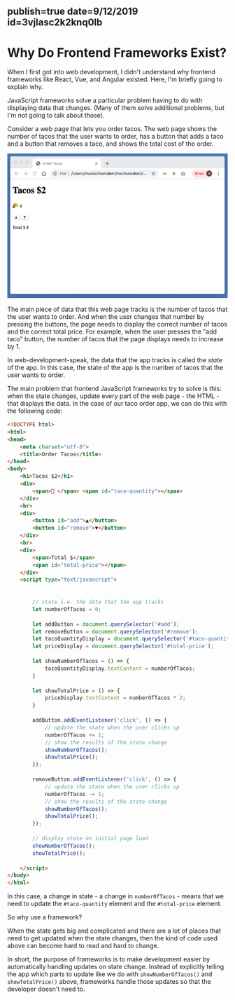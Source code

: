 publish=true
date=9/12/2019
id=3vjlasc2k2knq0lb
---


# Why Do Frontend Frameworks Exist?

When I first got into web development, I didn't understand why frontend frameworks like React, Vue, and Angular existed. Here, I'm briefly going to explain why.

JavaScript frameworks solve a particular problem having to do with displaying data that changes. (Many of them solve additional problems, but I'm not going to talk about those).

Consider a web page that lets you order tacos. The web page shows the number of tacos that the user wants to order, has a button that adds a taco and a button that removes a taco, and shows the total cost of the order.

<img src="../images/taco-framework.png" />

The main piece of data that this web page tracks is the number of tacos that the user wants to order. And when the user changes that number by pressing the buttons, the page needs to display the correct number of tacos and the correct total price. For example, when the user presses the "add taco" button, the number of tacos that the page displays needs to increase by 1.

In web-development-speak, the data that the app tracks is called the <em>state</em> of the app. In this case, the state of the app is the number of tacos that the user wants to order.

The main problem that frontend JavaScript frameworks try to solve is this: when the state changes, update every part of the web page - the HTML - that displays the data. In the case of our taco order app, we can do this with the following code:

```html
<!DOCTYPE html>
<html>
<head>
    <meta charset="utf-8">
    <title>Order Tacos</title>
</head>
<body>
    <h1>Tacos $2</h1>
    <div>
        <span>🌮 </span> <span id="taco-quantity"></span>
    </div>
    <br>
    <div>
        <button id="add">▲</button>
        <button id="remove">▼</button>
    </div>
    <br>
    <div>
        <span>Total $</span>
        <span id="total-price"></span>
    </div>
    <script type="text/javascript">


        // state i.e. the data that the app tracks
        let numberOfTacos = 0;

        let addButton = document.querySelector('#add');
        let removeButton = document.querySelector('#remove');
        let tacoQuantityDisplay = document.querySelector('#taco-quantity');
        let priceDisplay = document.querySelector('#total-price');

        let showNumberOfTacos = () => {
            tacoQuantityDisplay.textContent = numberOfTacos;
        }

        let showTotalPrice = () => {
            priceDisplay.textContent = numberOfTacos * 2;
        }

        addButton.addEventListener('click', () => {
            // update the state when the user clicks up
            numberOfTacos += 1;
            // show the results of the state change
            showNumberOfTacos();
            showTotalPrice();
        });

        removeButton.addEventListener('click', () => {
            // update the state when the user clicks up
            numberOfTacos -= 1;
            // show the results of the state change
            showNumberOfTacos();
            showTotalPrice();
        });

        // display state on initial page load
        showNumberOfTacos();
        showTotalPrice();

    </script>
</body>
</html>

```
In this case, a change in state - a change in `numberOfTacos` - means that we need to update the `#taco-quantity` element and the `#total-price` element.

So why use a framework?

When the state gets big and complicated and there are a lot of places that need
to get updated when the state changes, then the kind of code used above can
become hard to read and hard to change.

In short, the purpose of frameworks is to make development easier by automatically
handling updates on state change. Instead of explicitly telling the app which
parts to update like we do with `showNumberOfTacos()` and `showTotalPrice()` above,
frameworks handle those updates so that the developer doesn't need to.
